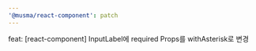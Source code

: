 ```yaml
---
'@musma/react-component': patch
---
```


feat: [react-component] InputLabel에 required Props를 withAsterisk로 변경

